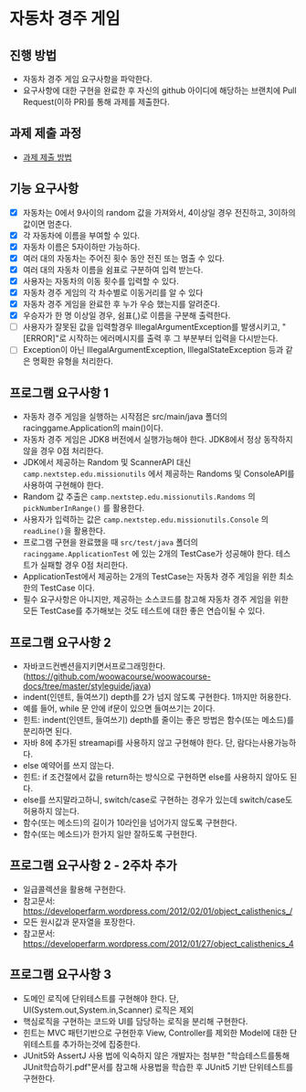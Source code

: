 # 자동차 경주 게임
## 진행 방법
* 자동차 경주 게임 요구사항을 파악한다.
* 요구사항에 대한 구현을 완료한 후 자신의 github 아이디에 해당하는 브랜치에 Pull Request(이하 PR)를 통해 과제를 제출한다.

## 과제 제출 과정
* [과제 제출 방법](https://github.com/next-step/nextstep-docs/tree/master/precourse)

## 기능 요구사항
- [x] 자동차는 0에서 9사이의 random 값을 가져와서, 4이상일 경우 전진하고, 3이하의 값이면 멈춘다.
- [x] 각 자동차에 이름을 부여할 수 있다.
- [x] 자동차 이름은 5자이하만 가능하다.
- [x] 여러 대의 자동차는 주어진 횟수 동안 전진 또는 멈출 수 있다.
- [x] 여러 대의 자동차 이름을 쉼표로 구분하여 입력 받는다.
- [x] 사용자는 자동차의 이동 횟수를 입력할 수 있다.
- [x] 자동차 경주 게임의 각 차수별로 이동거리를 알 수 있다
- [x] 자동차 경주 게임을 완료한 후 누가 우승 했는지를 알려준다.
- [x] 우승자가 한 명 이상일 경우, 쉼표(,)로 이름을 구분해 출력한다.
- [ ] 사용자가 잘못된 값을 입력할경우 IllegalArgumentException를 발생시키고, "[ERROR]"로 시작하는 에러메시지를 출력 후 그 부분부터 입력을 다시받는다.
- [ ] Exception이 아닌 IllegalArgumentException, IllegalStateException 등과 같은 명확한 유형을 처리한다.

## 프로그램 요구사항 1
- 자동차 경주 게임을 실행하는 시작점은 src/main/java 폴더의 racinggame.Application의 main()이다.
- 자동차 경주 게임은 JDK8 버전에서 실행가능해야 한다. JDK8에서 정상 동작하지 않을 경우 0점 처리한다.
- JDK에서 제공하는 Random 및 ScannerAPI 대신 `camp.nextstep.edu.missionutils` 에서 제공하는 Randoms 및 ConsoleAPI를 사용하여 구현해야 한다.
- Random 값 추출은 `camp.nextstep.edu.missionutils.Randoms` 의 `pickNumberInRange()` 를 활용한다.
- 사용자가 입력하는 값은 `camp.nextstep.edu.missionutils.Console` 의 `readLine()`을 활용한다.
- 프로그램 구현을 완료했을 때 `src/test/java` 폴더의 `racinggame.ApplicationTest` 에 있는 2개의 TestCase가 성공해야 한다. 테스트가 실패할 경우 0점 처리한다.
- ApplicationTest에서 제공하는 2개의 TestCase는 자동차 경주 게임을 위한 최소한의 TestCase 이다.
- 필수 요구사항은 아니지만, 제공하는 소스코드를 참고해 자동차 경주 게임을 위한 모든 TestCase를 추가해보는 것도 테스트에 대한 좋은 연습이될 수 있다.

## 프로그램 요구사항 2
- 자바코드컨벤션을지키면서프로그래밍한다.(https://github.com/woowacourse/woowacourse-docs/tree/master/styleguide/java)
- indent(인덴트, 들여쓰기) depth를 2가 넘지 않도록 구현한다. 1까지만 허용한다.
- 예를 들어, while 문 안에 if문이 있으면 들여쓰기는 2이다.
- 힌트: indent(인덴트, 들여쓰기) depth를 줄이는 좋은 방법은 함수(또는 메소드)를 분리하면 된다.
- 자바 8에 추가된 streamapi를 사용하지 않고 구현해야 한다. 단, 람다는사용가능하다.
- else 예약어를 쓰지 않는다.
- 힌트: if 조건절에서 값을 return하는 방식으로 구현하면 else를 사용하지 않아도 된다.
- else를 쓰지말라고하니, switch/case로 구현하는 경우가 있는데 switch/case도 허용하지 않는다.
- 함수(또는 메소드)의 길이가 10라인을 넘어가지 않도록 구현한다.
- 함수(또는 메소드)가 한가지 일만 잘하도록 구현한다.

## 프로그램 요구사항 2 - 2주차 추가
- 일급콜렉션을 활용해 구현한다.
- 참고문서: https://developerfarm.wordpress.com/2012/02/01/object_calisthenics_/
- 모든 원시값과 문자열을 포장한다.
- 참고문서: https://developerfarm.wordpress.com/2012/01/27/object_calisthenics_4

## 프로그램 요구사항 3
- 도메인 로직에 단위테스트를 구현해야 한다. 단, UI(System.out,System.in,Scanner) 로직은 제외
- 핵심로직을 구현하는 코드와 UI를 담당하는 로직을 분리해 구현한다.
- 힌트는 MVC 패턴기반으로 구현한후 View, Controller를 제외한 Model에 대한 단위테스트를 추가하는것에 집중한다.
- JUnit5와 AssertJ 사용 법에 익숙하지 않은 개발자는 첨부한 "학습테스트를통해JUnit학습하기.pdf"문서를 참고해 사용법을 학습한 후 JUnit5 기반 단위테스트를 구현한다.
